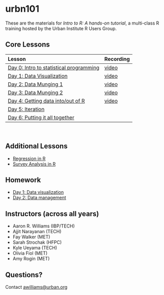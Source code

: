 # urbn101

These are the materials for *Intro to R: A hands-on tutorial*, a multi-class R training hosted by the Urban Institute R Users Group.

## Core Lessons

| Lesson | Recording |
|:-------|:------|
| [Day 0: Intro to statistical programming](https://ui-research.github.io/urbn101-intro-r/lessons/00_intro-to-statistical-programming#/intro-to-r-a-hands-on-tutorial) | [video](https://us02web.zoom.us/rec/share/8YbXmIjZ5QQsHzCjCBGY8ySxvkdbdMSVqrEe24c2DvjnTNFlQudxNWY8aH9kSUsT.cWkx4dDdfv7gwPBW) |
| [Day 1: Data Visualization](https://ui-research.github.io/urbn101-intro-r/01_lesson.html) | [video](https://us02web.zoom.us/rec/share/2CPW6Bq1kiQ9vAB2fXRgj32jAoX-x1rI_r-ETblusjEUMZtM1gCBtHVj7Ghv1C2X.Abn5RTrHm1gS3Sa9) |
| [Day 2: Data Munging 1](https://ui-research.github.io/urbn101-intro-r/02_lesson.html) | [video](https://us02web.zoom.us/rec/share/0iSRE6q7oY0eJ0BFci_R8mOUyBhSP0DNaPiZmLNDu2-1gg_HxVdI7UvxNlZVOMtD.XrG_bAvInXpRzT-2)|
| [Day 3: Data Munging 2](https://ui-research.github.io/urbn101-intro-r/03_lesson.html) | [video](https://us02web.zoom.us/rec/share/TEJOPCeu09LcTJOY-8-0F7cXd7uRO2fF8ABF7XLLfPNl2ueII2t9iUQOrw6rEN4W.ji01U4oePAY-glCv) |
| [Day 4: Getting data into/out of R](https://ui-research.github.io/urbn101-intro-r/04_lesson.html) | [video](https://us02web.zoom.us/rec/share/p2p8YGVcNXTEvDqsltZ4xOQLJf9VRW3_RYH2ffAaWtb90jHarq-4YJA2eiRoOHcL.uRhF-GhYakk59cfg) |
| [Day 5: Iteration ](https://ui-research.github.io/urbn101-intro-r/05_lesson.html) |  |
| [Day 6: Putting it all together](https://ui-research.github.io/urbn101-intro-r/06_lesson.html) |  |


<br>

## Additional Lessons

* [Regression in R](https://ui-research.github.io/urbn101-intro-r/lessons/07_linear-regression)
* [Survey Analysis in R](https://ui-research.github.io/urbn101-intro-r/lessons/08_survey-analysis)


## Homework

* [Day 1: Data visualization](https://ui-research.github.io/urbn101-intro-r/homework/01_homework)
* [Day 2: Data management](https://ui-research.github.io/urbn101-intro-r/homework/02_homework)


## Instructors (across all years)

* Aaron R. Williams (IBP/TECH)
* Ajjit Narayanan (TECH)
* Fay Walker (MET)
* Sarah Strochak (HFPC)
* Kyle Ueyama (TECH)
* Olivia Fiol (MET)
* Amy Rogin (MET)


## Questions?

Contact awilliams@urban.org
